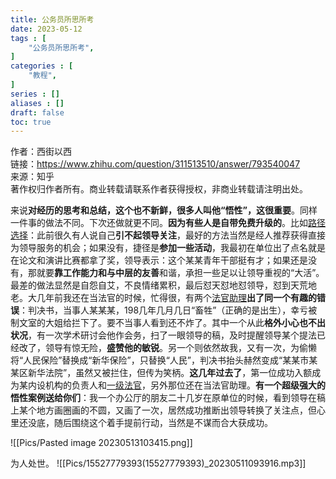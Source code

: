 ```yaml
---
title: 公务员所思所考
date: 2023-05-12
tags : [
	"公务员所思所考",
]
categories : [
	"教程",
]
series : []
aliases : []
draft: false
toc: true
---
```


作者：西街以西  
链接：https://www.zhihu.com/question/311513510/answer/793540047  
来源：知乎  
著作权归作者所有。商业转载请联系作者获得授权，非商业转载请注明出处。  
  

来说**对经历的思考和总结，这个也不新鲜，很多人叫他“悟性”，这很重要**。同样一件事的做法不同。下次还做就更不同。**因为有些人是自带免费升级的**。比如[路径选择](https://www.zhihu.com/search?q=%E8%B7%AF%E5%BE%84%E9%80%89%E6%8B%A9&search_source=Entity&hybrid_search_source=Entity&hybrid_search_extra=%7B%22sourceType%22%3A%22answer%22%2C%22sourceId%22%3A793540047%7D)：此前很久有人说自己**引不起领导关注**，最好的方法当然是经人推荐获得直接为领导服务的机会；如果没有，捷径是**参加一些活动**，我最初在单位出了点名就是在论文和演讲比赛都拿了奖，领导表示：这个某某青年干部挺有才；如果还是没有，那就要**靠工作能力和与中层的友善**和谐，承担一些足以让领导重视的“大活”。最差的做法显然是自怨自艾，不良情绪累积，最后怼天怼地怼领导，怼到天荒地老。大几年前我还在当法官的时候，忙得很，有两个[法官助理](https://www.zhihu.com/search?q=%E6%B3%95%E5%AE%98%E5%8A%A9%E7%90%86&search_source=Entity&hybrid_search_source=Entity&hybrid_search_extra=%7B%22sourceType%22%3A%22answer%22%2C%22sourceId%22%3A793540047%7D)**出了同一个有趣的错误**：判决书，当事人某某某，198几年几月几日“畜牲”（正确的是出生），幸亏被制文室的大姐给拦下了。要不当事人看到还不炸了。其中一个从此**格外小心也不出状况**，有一次学术研讨会他作会务，扫了一眼领导的稿，及时提醒领导某个提法已经改了，领导有惊无险，**盛赞他的敏锐**。另一个则依然故我，又有一次，为偷懒将“人民保险”替换成“新华保险”，只替换“人民”，判决书抬头赫然变成“某某市某某区新华法院”，虽然又被拦住，但传为笑柄。**这几年过去了**，第一位成功入额成为某内设机构的负责人和[一级法官](https://www.zhihu.com/search?q=%E4%B8%80%E7%BA%A7%E6%B3%95%E5%AE%98&search_source=Entity&hybrid_search_source=Entity&hybrid_search_extra=%7B%22sourceType%22%3A%22answer%22%2C%22sourceId%22%3A793540047%7D)，另外那位还在当法官助理。**有一个超级强大的悟性案例送给你们**：我一个办公厅的朋友二十几岁在原单位的时候，看到领导在稿上某个地方画圈画的不圆，又画了一次，居然成功推断出领导转换了关注点，但心里还没底，随后围绕这个着手提前行动，当然是不谋而合大获成功。



![[Pics/Pasted image 20230513103415.png]]

为人处世。
![[Pics/15527779393(15527779393)_20230511093916.mp3]]






